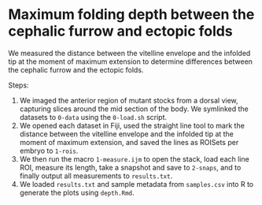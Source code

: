 # Maximum folding depth between the cephalic furrow and ectopic folds

We measured the distance between the vitelline envelope and the infolded tip at
the moment of maximum extension to determine differences between the cephalic
furrow and the ectopic folds.

Steps:

1. We imaged the anterior region of mutant stocks from a dorsal view, capturing
   slices around the mid section of the body. We symlinked the datasets to
   `0-data` using the `0-load.sh` script.
2. We opened each dataset in Fiji, used the straight line tool to mark the
   distance between the vitelline envelope and the infolded tip at the moment of
   maximum extension, and saved the lines as ROISets per embryo to `1-rois`. 
3. We then run the macro `1-measure.ijm` to open the stack, load each line ROI, measure
   its length, take a snapshot and save to `2-snaps`, and to finally output all
   measurements to `results.txt`.
4. We loaded `results.txt` and sample metadata from `samples.csv` into R to
   generate the plots using `depth.Rmd`.

